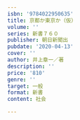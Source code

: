 ```yaml
---
isbn: '9784022950635'
title: 京都か東京か（仮）
volume: ''
series: 新書７６０
publisher: 朝日新聞出
pubdate: '2020-04-13'
cover: ''
author: 井上章一／著
description: ''
price: '810'
genre: ''
target: 一般
format: 新書
content: 社会

---
```


